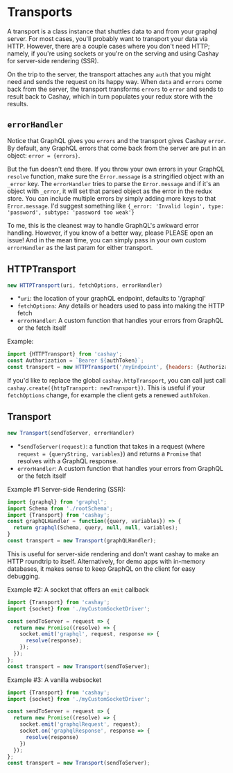 # Transports

A transport is a class instance that shuttles data to and from your graphql server.
For most cases, you'll probably want to transport your data via HTTP.
However, there are a couple cases where you don't need HTTP;
namely, if you're using sockets or you're on the serving and using Cashay for server-side rendering (SSR).

On the trip to the server, the transport attaches any `auth` that you might need and sends the request on its happy way.
When `data` and `errors` come back from the server, the transport transforms `errors` to `error`
and sends to result back to Cashay, which in turn populates your redux store with the results.

## `errorHandler`

Notice that GraphQL gives you `errors` and the transport gives Cashay `error`.
By default, any GraphQL errors that come back from the server are put in an object: `error = {errors}`.

But the fun doesn't end there. If you throw your own errors in your GraphQL `resolve` function,
make sure the `Error.message` is a stringified object with an `_error` key.
The `errorHandler` tries to parse the `Error.message` and if it's an object with `_error`,
it will set that parsed object as the error in the redux store. You can include multiple errors by simply adding
more keys to that `Error.message`.
I'd suggest something like `{_error: 'Invalid login', type: 'password', subtype: 'password too weak'}`

To me, this is the cleanest way to handle GraphQL's awkward error handling.
However, if you know of a better way, please PLEASE open an issue!
And in the mean time, you can simply pass in your own custom `errorHandler` as the last param for either transport.

## HTTPTransport

```js
new HTTPTransport(uri, fetchOptions, errorHandler)
```

- *`uri`: the location of your graphQL endpoint, defaults to '/graphql'
- `fetchOptions`: Any details or headers used to pass into making the HTTP fetch
- `errorHandler`: A custom function that handles your errors from GraphQL or the fetch itself

Example:
```js
import {HTTPTransport} from 'cashay';
const Authorization = `Bearer ${authToken}`;
const transport = new HTTPTransport('/myEndpoint', {headers: {Authorization}});
```

If you'd like to replace the global `cashay.httpTransport`, you can call just call `cashay.create({httpTransport: newTransport})`.
This is useful if your `fetchOptions` change, for example the client gets a renewed `authToken`.

## Transport

```js
new Transport(sendToServer, errorHandler)
```

- *`sendToServer(request)`: a function that takes in a request (where `request = {queryString, variables}`)
and returns a `Promise` that resolves with a GraphQL response.
- `errorHandler`: A custom function that handles your errors from GraphQL or the fetch itself

Example #1 Server-side Rendering (SSR):
```js
import {graphql} from 'graphql';
import Schema from './rootSchema';
import {Transport} from 'cashay';
const graphQLHandler = function({query, variables}) => {
  return graphql(Schema, query, null, null, variables);
}
const transport = new Transport(graphQLHandler);
```
This is useful for server-side rendering and don't want cashay to make an HTTP roundtrip to itself.
Alternatively, for demo apps with in-memory databases, it makes sense to keep GraphQL on the client for easy debugging.

Example #2: A socket that offers an `emit` callback

```js
import {Transport} from 'cashay';
import {socket} from './myCustomSocketDriver';

const sendToServer = request => {
  return new Promise((resolve) => {
    socket.emit('graphql', request, response => {
      resolve(response);
    });
  });
};
const transport = new Transport(sendToServer);
```

Example #3: A vanilla websocket

```js
import {Transport} from 'cashay';
import {socket} from './myCustomSocketDriver';

const sendToServer = request => {
  return new Promise((resolve) => {
    socket.emit('graphqlRequest', request);
    socket.on('graphqlResponse', response => {
      resolve(response)
    })
  });
};
const transport = new Transport(sendToServer);
```
